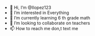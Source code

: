 - 👋 Hi, I’m @Ilopez123
- 👀 I’m interested in Everything
- 🌱 I’m currently learning 6 th grade math
- 💞️ I’m looking to collaborate on teachers
- 📫 How to reach me don,t text me

<!---
Ilopez123/Ilopez123 is a ✨ special ✨ repository because its `README.md` (this file) appears on your GitHub profile.
You can click the Preview link to take a look at your changes.
--->
